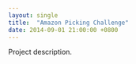 ```yaml
---
layout: single
title:  "Amazon Picking Challenge"
date: 2014-09-01 21:00:00 +0800
---
```

Project description.
